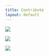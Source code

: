 ```yaml
---
title: Contribute
layout: default
---
```


<a href="http://c1ee333499ed5f44e56a-fa12562cfe810d69bedcc36a0ac289ef.r55.cf1.rackcdn.com/img/docs/Submitting-Pattern-Design-to-Helix.pdf" target="_blank"><img class="image bg-light border" src="http://c1ee333499ed5f44e56a-fa12562cfe810d69bedcc36a0ac289ef.r55.cf1.rackcdn.com/img/docs/Submitting-Pattern-Design-to-Helix.jpg"></a>

<a href="http://c1ee333499ed5f44e56a-fa12562cfe810d69bedcc36a0ac289ef.r55.cf1.rackcdn.com/img/docs/Designing-Pattern-for-Helix.pdf" target="_blank"><img class="image bg-light border" src="http://c1ee333499ed5f44e56a-fa12562cfe810d69bedcc36a0ac289ef.r55.cf1.rackcdn.com/img/docs/Designing-Pattern-for-Helix.jpg"></a>

<a href="http://c1ee333499ed5f44e56a-fa12562cfe810d69bedcc36a0ac289ef.r55.cf1.rackcdn.com/img/docs/Requesting-Pattern-for-Helix.pdf" target="_blank"><img class="image bg-light border" src="http://c1ee333499ed5f44e56a-fa12562cfe810d69bedcc36a0ac289ef.r55.cf1.rackcdn.com/img/docs/Requesting-Pattern-for-Helix.jpg"></a>
